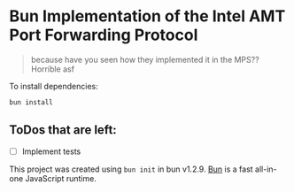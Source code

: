# Bun Implementation of the Intel AMT Port Forwarding Protocol

> because have you seen how they implemented it in the MPS?? Horrible asf

To install dependencies:

```bash
bun install
```

## ToDos that are left:

- [ ] Implement tests

This project was created using `bun init` in bun v1.2.9. [Bun](https://bun.sh) is a fast all-in-one JavaScript runtime.
